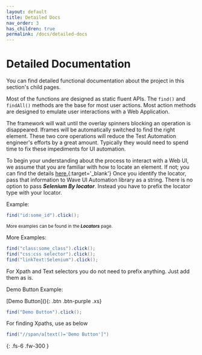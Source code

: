```yaml
---
layout: default
title: Detailed Docs
nav_order: 3
has_children: true
permalink: /docs/detailed-docs
---
```


# Detailed Documentation

You can find detailed functional documentation about the project in this section's child pages. 

Most of the functions are designed as static fluent APIs. The `find()` and `findAll()`
methods are the base for most user actions. Most action methods are designed to emulate user interactions with a Web Application.

The framework will wait until the overlay spinners blocking an operation is disappeared. Iframes will be automatically switched to find the right 
element. These two core operations will reduce the Test Automation engineer's efforts by a great amount. 
Typically they would need to spend time to fix these impediments for UI automation.

To begin your understanding about the process to interact with a Web UI, we assume that you
are familiar with how to locate an element. If not; you can find the details [here.](https://www.selenium.dev/documentation/webdriver/elements/locators/){:target='_blank'} Once you identify the 
locator, pass that information to Wave UI Automation library as a string. There is no option to pass ***Selenium
By locator***. Instead you have to prefix the locator type with your locator.

Example:
```java
find("id:some_id").click();
````
<small> More examples can be found in the ***Locators*** page. </small>


More Examples:

```java
find("class:some_class").click();
find("css:css selector").click();
find("linkText:Selenium").click();
```


For Xpath and Text selectors you do not need to prefix anything. Just add them as is. 

Demo Button Example:

<span class="fs-3">
[Demo Button](){: .btn .btn-purple .xs}
</span>

```java
find("Demo Button").click();
```

For finding Xpaths, use as below

```java
find("//span/a[text()='Demo Button']")
```


{: .fs-6 .fw-300 }
